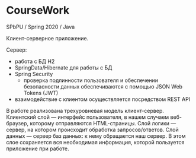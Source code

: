 # CourseWork
SPbPU / Spring 2020 / Java

Клиент-серверное приложение.

Сервер:
- работа с БД H2
- SpringData/Hibernate для работы с БД
- Spring Security
  * проверка подлинности пользователя и обеспечении безопасности данных обеспечиваются с помощью JSON Web Tokens (JWT)
- взаимодействие с клиентом осуществляется посредством REST API

В работе реализована трехуровневая модель клиент-сервер. Клиентский слой — интерфейс пользователя, в нашем случаем веб-браузер, которому отправляются HTML-страницы. Слой логики — сервер, на котором происходит обработка запросов/ответов. Слой данных — сервер баз данных: к нему обращается наш сервер. В этом слое сохраняется вся необходимая информация, которой пользуется приложение при работе.

